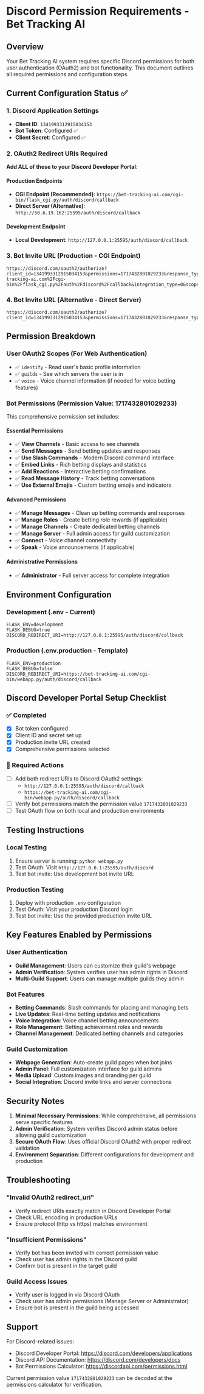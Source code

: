 # Discord Permission Requirements - Bet Tracking AI

## Overview
Your Bet Tracking AI system requires specific Discord permissions for both user authentication (OAuth2) and bot functionality. This document outlines all required permissions and configuration steps.

## Current Configuration Status ✅

### 1. Discord Application Settings
- **Client ID**: `1341993312915034153`
- **Bot Token**: Configured ✅
- **Client Secret**: Configured ✅

### 2. OAuth2 Redirect URIs Required

**Add ALL of these to your Discord Developer Portal**:

#### Production Endpoints
- **CGI Endpoint (Recommended)**: `https://bet-tracking-ai.com/cgi-bin/flask_cgi.py/auth/discord/callback`
- **Direct Server (Alternative)**: `http://50.6.19.162:25595/auth/discord/callback`

#### Development Endpoint
- **Local Development**: `http://127.0.0.1:25595/auth/discord/callback`

### 3. Bot Invite URL (Production - CGI Endpoint)
```
https://discord.com/oauth2/authorize?client_id=1341993312915034153&permissions=1717432801029233&response_type=code&redirect_uri=https%3A%2F%2Fbet-tracking-ai.com%2Fcgi-bin%2Fflask_cgi.py%2Fauth%2Fdiscord%2Fcallback&integration_type=0&scope=bot+applications.commands+identify+guilds+voice
```

### 4. Bot Invite URL (Alternative - Direct Server)
```
https://discord.com/oauth2/authorize?client_id=1341993312915034153&permissions=1717432801029233&response_type=code&redirect_uri=http%3A%2F%2F50.6.19.162%3A25595%2Fauth%2Fdiscord%2Fcallback&integration_type=0&scope=bot+applications.commands+identify+guilds+voice
```

## Permission Breakdown

### User OAuth2 Scopes (For Web Authentication)
- ✅ `identify` - Read user's basic profile information
- ✅ `guilds` - See which servers the user is in
- ✅ `voice` - Voice channel information (if needed for voice betting features)

### Bot Permissions (Permission Value: 1717432801029233)
This comprehensive permission set includes:

#### Essential Permissions
- ✅ **View Channels** - Basic access to see channels
- ✅ **Send Messages** - Send betting updates and responses
- ✅ **Use Slash Commands** - Modern Discord command interface
- ✅ **Embed Links** - Rich betting displays and statistics
- ✅ **Add Reactions** - Interactive betting confirmations
- ✅ **Read Message History** - Track betting conversations
- ✅ **Use External Emojis** - Custom betting emojis and indicators

#### Advanced Permissions
- ✅ **Manage Messages** - Clean up betting commands and responses
- ✅ **Manage Roles** - Create betting role rewards (if applicable)
- ✅ **Manage Channels** - Create dedicated betting channels
- ✅ **Manage Server** - Full admin access for guild customization
- ✅ **Connect** - Voice channel connectivity
- ✅ **Speak** - Voice announcements (if applicable)

#### Administrative Permissions
- ✅ **Administrator** - Full server access for complete integration

## Environment Configuration

### Development (.env - Current)
```properties
FLASK_ENV=development
FLASK_DEBUG=true
DISCORD_REDIRECT_URI=http://127.0.0.1:25595/auth/discord/callback
```

### Production (.env.production - Template)
```properties
FLASK_ENV=production
FLASK_DEBUG=false
DISCORD_REDIRECT_URI=https://bet-tracking-ai.com/cgi-bin/webapp.py/auth/discord/callback
```

## Discord Developer Portal Setup Checklist

### ✅ Completed
- [x] Bot token configured
- [x] Client ID and secret set up
- [x] Production invite URL created
- [x] Comprehensive permissions selected

### 🔄 Required Actions
- [ ] Add both redirect URIs to Discord OAuth2 settings:
  - `http://127.0.0.1:25595/auth/discord/callback`
  - `https://bet-tracking-ai.com/cgi-bin/webapp.py/auth/discord/callback`
- [ ] Verify bot permissions match the permission value `1717432801029233`
- [ ] Test OAuth flow on both local and production environments

## Testing Instructions

### Local Testing
1. Ensure server is running: `python webapp.py`
2. Test OAuth: Visit `http://127.0.0.1:25595/auth/discord`
3. Test bot invite: Use development bot invite URL

### Production Testing
1. Deploy with production `.env` configuration
2. Test OAuth: Visit your production Discord login
3. Test bot invite: Use the provided production invite URL

## Key Features Enabled by Permissions

### User Authentication
- **Guild Management**: Users can customize their guild's webpage
- **Admin Verification**: System verifies user has admin rights in Discord
- **Multi-Guild Support**: Users can manage multiple guilds they admin

### Bot Features
- **Betting Commands**: Slash commands for placing and managing bets
- **Live Updates**: Real-time betting updates and notifications
- **Voice Integration**: Voice channel betting announcements
- **Role Management**: Betting achievement roles and rewards
- **Channel Management**: Dedicated betting channels and categories

### Guild Customization
- **Webpage Generation**: Auto-create guild pages when bot joins
- **Admin Panel**: Full customization interface for guild admins
- **Media Upload**: Custom images and branding per guild
- **Social Integration**: Discord invite links and server connections

## Security Notes

1. **Minimal Necessary Permissions**: While comprehensive, all permissions serve specific features
2. **Admin Verification**: System verifies Discord admin status before allowing guild customization
3. **Secure OAuth Flow**: Uses official Discord OAuth2 with proper redirect validation
4. **Environment Separation**: Different configurations for development and production

## Troubleshooting

### "Invalid OAuth2 redirect_uri"
- Verify redirect URIs exactly match in Discord Developer Portal
- Check URL encoding in production URLs
- Ensure protocol (http vs https) matches environment

### "Insufficient Permissions"
- Verify bot has been invited with correct permission value
- Check user has admin rights in the Discord guild
- Confirm bot is present in the target guild

### Guild Access Issues
- Verify user is logged in via Discord OAuth
- Check user has admin permissions (Manage Server or Administrator)
- Ensure bot is present in the guild being accessed

## Support

For Discord-related issues:
- Discord Developer Portal: https://discord.com/developers/applications
- Discord API Documentation: https://discord.com/developers/docs
- Bot Permissions Calculator: https://discordapi.com/permissions.html

Current permission value `1717432801029233` can be decoded at the permissions calculator for verification.
